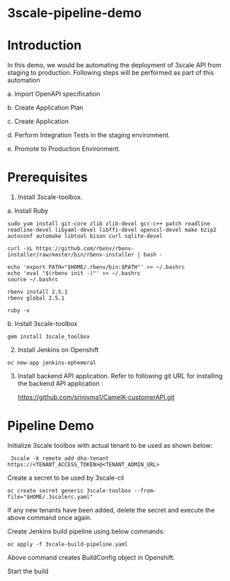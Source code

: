 # 3scale-pipeline-demo

# Introduction

In this demo, we would be automating the deployment of 3scale API from staging to production. Following steps will be performed as part of this automation

 a. Import OpenAPI specification
 
 b. Create Application Plan
 
 c. Create Application
 
 d. Perform Integration Tests in the staging environment.
 
 e. Promote to Production Environment.
 
 


# Prerequisites

1. Install 3scale-toolbox.

  a. Install Ruby
  
  ```
  sudo yum install git-core zlib zlib-devel gcc-c++ patch readline readline-devel libyaml-devel libffi-devel openssl-devel make bzip2 autoconf automake libtool bison curl sqlite-devel
  
  curl -sL https://github.com/rbenv/rbenv-installer/raw/master/bin/rbenv-installer | bash -
  
  echo 'export PATH="$HOME/.rbenv/bin:$PATH"' >> ~/.bashrc
  echo 'eval "$(rbenv init -)"' >> ~/.bashrc
  source ~/.bashrc
  
  rbenv install 2.5.1
  rbenv global 2.5.1
  
  ruby -v
  ```
  
  b. Install 3scale-toolbox
  
  ```
  gem install 3scale_toolbox
  
  ```
  
  2. Install Jenkins on Openshift
  ```
  oc new-app jenkins-ephemeral
  ```
  
  3. Install backend API application. Refer to following git URL for installing the backend API application :
  
       https://github.com/srinivma1/CamelK-customerAPI.git

  # Pipeline Demo
  
  Initialize 3scale toolbox with actual tenant to be used as shown below:
  ```
   3scale -k remote add dha-tenant https://<TENANT_ACCESS_TOKEN>@<TENANT_ADMIN_URL>
   ```
  
  Create a secret to be used by 3scale-cli
  ```
  oc create secret generic 3scale-toolbox --from-file="$HOME/.3scalerc.yaml"
  ```
  If any new tenants have been added, delete the secret and execute the above command once again.
  
  Create Jenkins build pipeline using below commands:
  
  ```
  oc apply -f 3scale-build-pipeline.yaml
  
  ```
  Above command creates BuildConfig object in Openshift.
  
  Start the build
  
